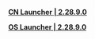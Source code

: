 **[CN Launcher | 2.28.9.0](https://mirror.tomys.top/d/OneDrive/%E8%BD%AF%E4%BB%B6/Games/%E7%BB%9D%E5%8C%BA%E9%9B%B6/0.2.0(CBT2)/0.2.0_CN_Launcher-ZenlessZoneZero(Beta)_20231116123435.exe?sign=SIiarvxTxtXp5RoIouuh-t62d8ojYfzZEcAk3niyyME=:0)**      

**[OS Launcher | 2.28.9.0](https://mirror.tomys.top/d/OneDrive/%E8%BD%AF%E4%BB%B6/Games/%E7%BB%9D%E5%8C%BA%E9%9B%B6/0.2.0(CBT2)/0.2.0_OS_Launcher-ZenlessZoneZero(Beta)_20231116124427.exe?sign=p9Z-RegxR4RWTLbWVLwNKwvFGrkD0-cYGbQ4fHjQGOA=:0)**